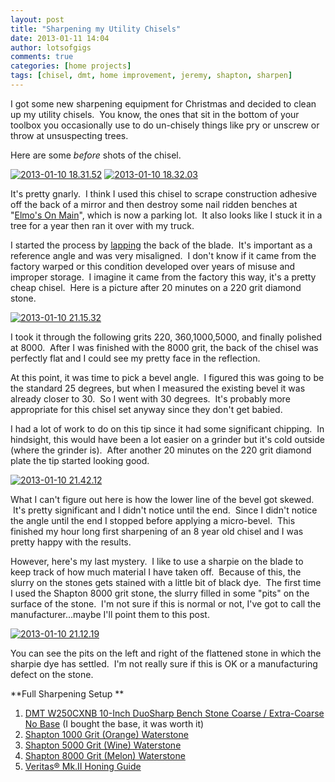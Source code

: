 ```yaml
---
layout: post
title: "Sharpening my Utility Chisels"
date: 2013-01-11 14:04
author: lotsofgigs
comments: true
categories: [home projects]
tags: [chisel, dmt, home improvement, jeremy, shapton, sharpen]
---
```

I got some new sharpening equipment for Christmas and decided to clean up my utility chisels.  You know, the ones that sit in the bottom of your toolbox you occasionally use to do un-chisely things like pry or unscrew or throw at unsuspecting trees.

Here are some *before* shots of the chisel.

<a href="http://lotsofgigs.files.wordpress.com/2013/01/2013-01-10-18-31-521.jpg">![2013-01-10 18.31.52](http://lotsofgigs.files.wordpress.com/2013/01/2013-01-10-18-31-521.jpg?w=169)</a> <a href="http://lotsofgigs.files.wordpress.com/2013/01/2013-01-10-18-32-03.jpg">![2013-01-10 18.32.03](http://lotsofgigs.files.wordpress.com/2013/01/2013-01-10-18-32-03.jpg?w=169)</a>

It's pretty gnarly.  I think I used this chisel to scrape construction adhesive off the back of a mirror and then destroy some nail ridden benches at "[Elmo's On Main](http://goo.gl/maps/NnkE5)", which is now a parking lot.  It also looks like I stuck it in a tree for a year then ran it over with my truck.

I started the process by [lapping](http://en.wikipedia.org/wiki/Lapping) the back of the blade.  It's important as a reference angle and was very misaligned.  I don't know if it came from the factory warped or this condition developed over years of misuse and improper storage.  I imagine it came from the factory this way, it's a pretty cheap chisel.  Here is a picture after 20 minutes on a 220 grit diamond stone.

<a href="http://lotsofgigs.files.wordpress.com/2013/01/2013-01-10-21-15-32.jpg">![2013-01-10 21.15.32](http://lotsofgigs.files.wordpress.com/2013/01/2013-01-10-21-15-32.jpg?w=300)</a>

I took it through the following grits 220, 360,1000,5000, and finally polished at 8000.  After I was finished with the 8000 grit, the back of the chisel was perfectly flat and I could see my pretty face in the reflection.

At this point, it was time to pick a bevel angle.  I figured this was going to be the standard 25 degrees, but when I measured the existing bevel it was already closer to 30.  So I went with 30 degrees.  It's probably more appropriate for this chisel set anyway since they don't get babied.

I had a lot of work to do on this tip since it had some significant chipping.  In hindsight, this would have been a lot easier on a grinder but it's cold outside (where the grinder is).  After another 20 minutes on the 220 grit diamond plate the tip started looking good.

<a href="http://lotsofgigs.files.wordpress.com/2013/01/2013-01-10-21-42-121.jpg">![2013-01-10 21.42.12](http://lotsofgigs.files.wordpress.com/2013/01/2013-01-10-21-42-121.jpg?w=640)</a>

What I can't figure out here is how the lower line of the bevel got skewed.  It's pretty significant and I didn't notice until the end.  Since I didn't notice the angle until the end I stopped before applying a micro-bevel.  This finished my hour long first sharpening of an 8 year old chisel and I was pretty happy with the results.

However, here's my last mystery.  I like to use a sharpie on the blade to keep track of how much material I have taken off.  Because of this, the slurry on the stones gets stained with a little bit of black dye.  The first time I used the Shapton 8000 grit stone, the slurry filled in some "pits" on the surface of the stone.  I'm not sure if this is normal or not, I've got to call the manufacturer...maybe I'll point them to this post.

<a href="http://lotsofgigs.files.wordpress.com/2013/01/2013-01-10-21-12-19.jpg">![2013-01-10 21.12.19](http://lotsofgigs.files.wordpress.com/2013/01/2013-01-10-21-12-19.jpg?w=640)</a>

You can see the pits on the left and right of the flattened stone in which the sharpie dye has settled.  I'm not really sure if this is OK or a manufacturing defect on the stone.

**Full Sharpening Setup **


1.  [DMT W250CXNB 10-Inch DuoSharp Bench Stone Coarse / Extra-Coarse No Base](http://www.amazon.com/gp/product/B00004WFUL/ref=oh_details_o00_s00_i00) (I bought the base, it was worth it)
2.  [Shapton 1000 Grit (Orange) Waterstone](http://www.amazon.com/gp/product/B008NPSDRG/ref=oh_details_o01_s00_i02)
3.  [Shapton 5000 Grit (Wine) Waterstone](http://www.amazon.com/gp/product/B008NPL1U2/ref=oh_details_o01_s00_i00)
4.  [Shapton 8000 Grit (Melon) Waterstone](http://www.amazon.com/gp/product/B008NPKZB8/ref=oh_details_o01_s00_i01)
5.  [Veritas® Mk.II Honing Guide](http://www.leevalley.com/en/wood/page.aspx?p=51868&amp;cat=1,43072,43078,51868)

